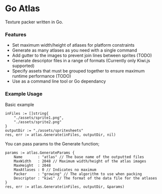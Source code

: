 Go Atlas
========

Texture packer written in Go.

### Features

* Set maximum width/height of atlases for platform constraints
* Generate as many atlases as you need with a single command
* Add gutter to the images to prevent join lines between sprites (TODO)
* Generate descriptor files in a range of formats (Currently only Kiwi.js supported)
* Specify assets that must be grouped together to ensure maximum runtime performance (TODO)
* Use as a command line tool or Go dependancy

### Example Usage

Basic example
```
inFiles := []string{
	"./assets/sprite1.png",
	"./assets/sprite2.png"
}
outputDir := "./assets/spritesheets"
res, err := atlas.Generate(inFiles, outputDir, nil)
```

You can pass params to the Generate function;
```
params := atlas.GenerateParams {
	Name   	   : "atlas" // The base name of the outputted files
	MaxWidth   : 2048 // Maximum width/height of the atlas images
	MaxHeight  : 2048 
	MaxAtlases : 0 // Indicates no maximum
	Packer     : "growing" // The algorithm to use when packing
	Descriptor : "kiwi" // The format of the data file for the atlases
}
res, err := atlas.Generate(inFiles, outputDir, &params)
```